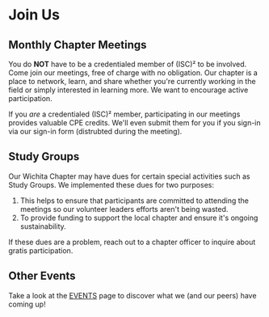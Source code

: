 # Join Us

## Monthly Chapter Meetings

You do **NOT** have to be a credentialed member of (ISC)² to be involved. Come join our meetings, free of charge with no obligation. Our chapter is a place to network, learn, and share whether you're currently working in the field or simply interested in learning more. We want to encourage active participation.

If you *are* a credentialed (ISC)² member, participating in our meetings provides valuable CPE credits. We'll even submit them for you if you sign-in via our sign-in form (distrubted during the meeting).

## Study Groups

Our Wichita Chapter may have dues for certain special activities such as Study Groups. We implemented these dues for two purposes:

1. This helps to ensure that participants are committed to attending the meetings so our volunteer leaders efforts aren't being wasted.
2. To provide funding to support the local chapter and ensure it's ongoing sustainability.

If these dues are a problem, reach out to a chapter officer to inquire about gratis participation.

## Other Events

Take a look at the [EVENTS](/events) page to discover what we (and our peers) have coming up!  
